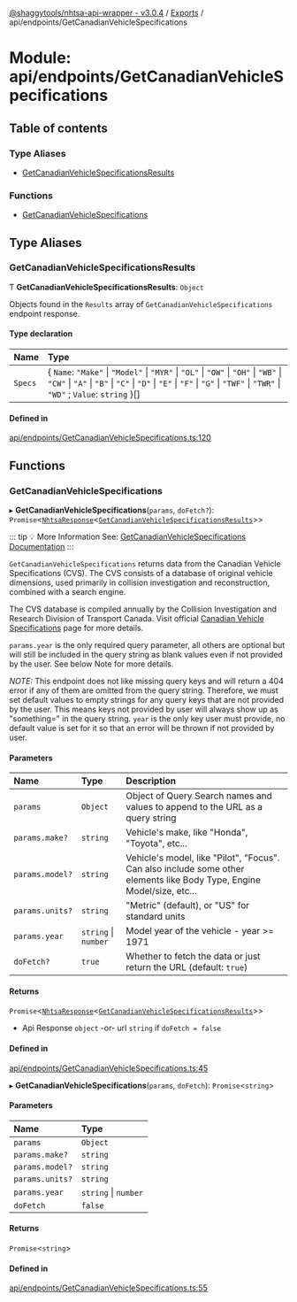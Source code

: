 [@shaggytools/nhtsa-api-wrapper - v3.0.4](../index.md) / [Exports](../modules.md) / api/endpoints/GetCanadianVehicleSpecifications

# Module: api/endpoints/GetCanadianVehicleSpecifications

## Table of contents

### Type Aliases

- [GetCanadianVehicleSpecificationsResults](api_endpoints_GetCanadianVehicleSpecifications.md#getcanadianvehiclespecificationsresults)

### Functions

- [GetCanadianVehicleSpecifications](api_endpoints_GetCanadianVehicleSpecifications.md#getcanadianvehiclespecifications)

## Type Aliases

### GetCanadianVehicleSpecificationsResults

Ƭ **GetCanadianVehicleSpecificationsResults**: `Object`

Objects found in the `Results` array of `GetCanadianVehicleSpecifications` endpoint response.

#### Type declaration

| Name    | Type                                                                                                                                                                                                                |
| :------ | :------------------------------------------------------------------------------------------------------------------------------------------------------------------------------------------------------------------ |
| `Specs` | { `Name`: `"Make"` \| `"Model"` \| `"MYR"` \| `"OL"` \| `"OW"` \| `"OH"` \| `"WB"` \| `"CW"` \| `"A"` \| `"B"` \| `"C"` \| `"D"` \| `"E"` \| `"F"` \| `"G"` \| `"TWF"` \| `"TWR"` \| `"WD"` ; `Value`: `string` }[] |

#### Defined in

[api/endpoints/GetCanadianVehicleSpecifications.ts:120](https://github.com/ShaggyTech/nhtsa-api-wrapper/blob/main/packages/lib/src/api/endpoints/GetCanadianVehicleSpecifications.ts#L120)

## Functions

### GetCanadianVehicleSpecifications

▸ **GetCanadianVehicleSpecifications**(`params`, `doFetch?`): `Promise`<[`NhtsaResponse`](api_types.md#nhtsaresponse)<[`GetCanadianVehicleSpecificationsResults`](api_endpoints_GetCanadianVehicleSpecifications.md#getcanadianvehiclespecificationsresults)\>\>

::: tip :bulb: More Information
See: [GetCanadianVehicleSpecifications Documentation](/api/endpoints/get-canadian-vehicle-specifications)
:::

`GetCanadianVehicleSpecifications` returns data from the Canadian Vehicle Specifications (CVS).
The CVS consists of a database of original vehicle dimensions, used primarily in
collision investigation and reconstruction, combined with a search engine.

The CVS database is compiled annually by the Collision Investigation and Research Division of
Transport Canada. Visit official
[Canadian Vehicle Specifications](http://www.carsp.ca/research/resources/safety-sources/canadian-vehicle-specifications/)
page for more details.

`params.year` is the only required query parameter, all others are optional but will still be
included in the query string as blank values even if not provided by the user.
See below Note for more details.

_NOTE:_ This endpoint does not like missing query keys and will return a 404 error if any of
them are omitted from the query string. Therefore, we must set default values to empty strings
for any query keys that are not provided by the user. This means keys not provided by user will
always show up as "something=" in the query string. `year` is the only key user must provide,
no default value is set for it so that an error will be thrown if not provided by user.

#### Parameters

| Name            | Type                 | Description                                                                                                            |
| :-------------- | :------------------- | :--------------------------------------------------------------------------------------------------------------------- |
| `params`        | `Object`             | Object of Query Search names and values to append to the URL as a query string                                         |
| `params.make?`  | `string`             | Vehicle's make, like "Honda", "Toyota", etc...                                                                         |
| `params.model?` | `string`             | Vehicle's model, like "Pilot", "Focus". Can also include some other elements like Body Type, Engine Model/size, etc... |
| `params.units?` | `string`             | "Metric" (default), or "US" for standard units                                                                         |
| `params.year`   | `string` \| `number` | Model year of the vehicle - year >= 1971                                                                               |
| `doFetch?`      | `true`               | Whether to fetch the data or just return the URL (default: `true`)                                                     |

#### Returns

`Promise`<[`NhtsaResponse`](api_types.md#nhtsaresponse)<[`GetCanadianVehicleSpecificationsResults`](api_endpoints_GetCanadianVehicleSpecifications.md#getcanadianvehiclespecificationsresults)\>\>

- Api
  Response `object` -or- url `string` if `doFetch = false`

#### Defined in

[api/endpoints/GetCanadianVehicleSpecifications.ts:45](https://github.com/ShaggyTech/nhtsa-api-wrapper/blob/main/packages/lib/src/api/endpoints/GetCanadianVehicleSpecifications.ts#L45)

▸ **GetCanadianVehicleSpecifications**(`params`, `doFetch`): `Promise`<`string`\>

#### Parameters

| Name            | Type                 |
| :-------------- | :------------------- |
| `params`        | `Object`             |
| `params.make?`  | `string`             |
| `params.model?` | `string`             |
| `params.units?` | `string`             |
| `params.year`   | `string` \| `number` |
| `doFetch`       | `false`              |

#### Returns

`Promise`<`string`\>

#### Defined in

[api/endpoints/GetCanadianVehicleSpecifications.ts:55](https://github.com/ShaggyTech/nhtsa-api-wrapper/blob/main/packages/lib/src/api/endpoints/GetCanadianVehicleSpecifications.ts#L55)
